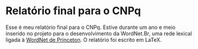 # Relatório final para o CNPq

Esse é meu relatório final para o CNPq. Estive durante um ano e meio inserido
no projeto para o desenvolvimento da WordNet.Br, uma rede lexical ligada à
[WordNet de Princeton][wnpr]. O relatório foi escrito em LaTeX.

[wnpr]: http://wordnet.princeton.edu/

